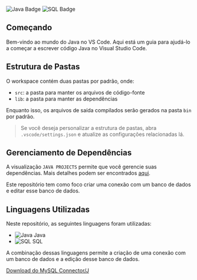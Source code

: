  ![Java Badge](https://img.shields.io/badge/Java-%23ED8B00.svg?style=for-the-badge&logo=java&logoColor=white)  ![SQL Badge](https://img.shields.io/badge/SQL-%2300f.svg?style=for-the-badge&logo=postgresql&logoColor=white)

## Começando

Bem-vindo ao mundo do Java no VS Code. Aqui está um guia para ajudá-lo a começar a escrever código Java no Visual Studio Code.

## Estrutura de Pastas

O workspace contém duas pastas por padrão, onde:

- `src`: a pasta para manter os arquivos de código-fonte
- `lib`: a pasta para manter as dependências

Enquanto isso, os arquivos de saída compilados serão gerados na pasta `bin` por padrão.

> Se você deseja personalizar a estrutura de pastas, abra `.vscode/settings.json` e atualize as configurações relacionadas lá.

## Gerenciamento de Dependências

A visualização `JAVA PROJECTS` permite que você gerencie suas dependências. Mais detalhes podem ser encontrados [aqui](https://github.com/microsoft/vscode-java-dependency#manage-dependencies).

Este repositório tem como foco criar uma conexão com um banco de dados e editar esse banco de dados.


## Linguagens Utilizadas

Neste repositório, as seguintes linguagens foram utilizadas:

- ![Java](https://example.com/java-icon.png) Java
- ![SQL](https://example.com/sql-icon.png) SQL

A combinação dessas linguagens permite a criação de uma conexão com um banco de dados e a edição desse banco de dados.

[Download do MySQL Connector/J](https://dev.mysql.com/downloads/connector/j/)
